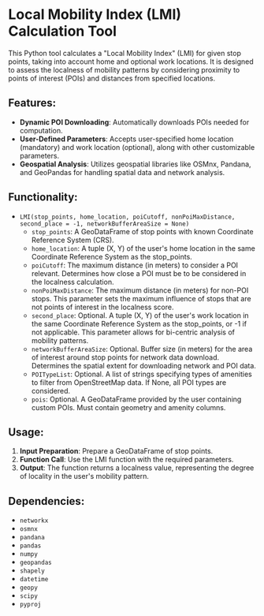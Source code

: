 # Local Mobility Index (LMI) Calculation Tool

This Python tool calculates a "Local Mobility Index" (LMI) for given stop points, taking into account home and optional work locations. It is designed to assess the localness of mobility patterns by considering proximity to points of interest (POIs) and distances from specified locations.

## Features:
- **Dynamic POI Downloading**: Automatically downloads POIs needed for computation.
- **User-Defined Parameters**: Accepts user-specified home location (mandatory) and work location (optional), along with other customizable parameters.
- **Geospatial Analysis**: Utilizes geospatial libraries like OSMnx, Pandana, and GeoPandas for handling spatial data and network analysis.

## Functionality:
- `LMI(stop_points, home_location, poiCutoff, nonPoiMaxDistance, second_place = -1, networkBufferAreaSize = None)`
  - `stop_points`: A GeoDataFrame of stop points with known Coordinate Reference System (CRS).
  - `home_location`: A tuple (X, Y) of the user's home location in the same Coordinate Reference System as the stop_points.
  - `poiCutoff`: The maximum distance (in meters) to consider a POI relevant. Determines how close a POI must be to be considered in the localness calculation.
  - `nonPoiMaxDistance`: The maximum distance (in meters) for non-POI stops. This parameter sets the maximum influence of stops that are not points of interest in the localness score.
  - `second_place`: Optional. A tuple (X, Y) of the user's work location in the same Coordinate Reference System as the stop_points, or -1 if not applicable. This parameter allows for bi-centric analysis of mobility patterns.
  - `networkBufferAreaSize`: Optional. Buffer size (in meters) for the area of interest around stop points for network data download. Determines the spatial extent for downloading network and POI data.
  - `POITypeList`: Optional. A list of strings specifying types of amenities to filter from OpenStreetMap data. If None, all POI types are considered.
  - `pois`: Optional. A GeoDataFrame provided by the user containing custom POIs. Must contain geometry and amenity columns.

## Usage:
1. **Input Preparation**: Prepare a GeoDataFrame of stop points.
2. **Function Call**: Use the LMI function with the required parameters.
3. **Output**: The function returns a localness value, representing the degree of locality in the user's mobility pattern.

## Dependencies:
- `networkx`
- `osmnx`
- `pandana`
- `pandas`
- `numpy`
- `geopandas`
- `shapely`
- `datetime`
- `geopy`
- `scipy`
- `pyproj`
